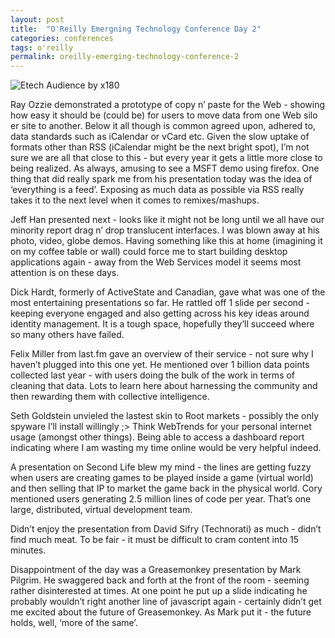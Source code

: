 ```yaml
---
layout: post
title:  "O'Reilly Emergning Technology Conference Day 2"
categories: conferences
tags: o'reilly
permalink: oreilly-emerging-technology-conference-2
---
```


![Etech Audience by x180](http://static.flickr.com/44/109859686_940c019926.jpg)

Ray Ozzie demonstrated a prototype of copy n&#8217; paste for the Web - showing how easy it should be (could be) for users to move data from one Web silo er site to another. Below it all though is common agreed upon, adhered to, data standards such as iCalendar or vCard etc. Given the slow uptake of formats other than RSS (iCalendar might be the next bright spot), I&#8217;m not sure we are all that close to this - but every year it gets a little more close to being realized. As always, amusing to see a MSFT demo using firefox. One thing that did really spark me from his presentation today was the idea of &#8216;everything is a feed&#8217;. Exposing as much data as possible via RSS really takes it to the next level when it comes to remixes/mashups.

Jeff Han presented next - looks like it might not be long until we all have our minority report drag n&#8217; drop translucent interfaces. I was blown away at his photo, video, globe demos. Having something like this at home (imagining it on my coffee table or wall) could force me to start building desktop applications again - away from the Web Services model it seems most attention is on these days.

Dick Hardt, formerly of ActiveState and Canadian, gave what was one of the most entertaining presentations so far. He rattled off 1 slide per second - keeping everyone engaged and also getting across his key ideas around identity management. It is a tough space, hopefully they&#8217;ll succeed where so many others have failed.

Felix Miller from last.fm gave an overview of their service - not sure why I haven&#8217;t plugged into this one yet. He mentioned over 1 billion data points collected last year - with users doing the bulk of the work in terms of cleaning that data. Lots to learn here about harnessing the community and then rewarding them with collective intelligence.

Seth Goldstein unvieled the lastest skin to Root markets - possibly the only spyware I&#8217;ll install willingly ;> Think WebTrends for your personal internet usage (amongst other things). Being able to access a dashboard report indicating where I am wasting my time online would be very helpful indeed.

A presentation on Second Life blew my mind - the lines are getting fuzzy when users are creating games to be played inside a game (virtual world) and then selling that IP to market the game back in the physical world. Cory mentioned users generating 2.5 million lines of code per year. That&#8217;s one large, distributed, virtual development team.

Didn&#8217;t enjoy the presentation from David Sifry (Technorati) as much - didn&#8217;t find much meat. To be fair - it must be difficult to cram content into 15 minutes.

Disappointment of the day was a Greasemonkey presentation by Mark Pilgrim. He swaggered back and forth at the front of the room - seeming rather disinterested at times. At one point he put up a slide indicating he probably wouldn&#8217;t right another line of javascript again - certainly didn&#8217;t get me excited about the future of Greasemonkey. As Mark put it - the future holds, well, &#8216;more of the same&#8217;.
